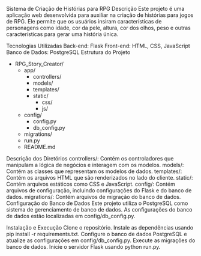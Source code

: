 Sistema de Criação de Histórias para RPG
Descrição
Este projeto é uma aplicação web desenvolvida para auxiliar na criação de histórias para jogos de RPG. Ele permite que os usuários insiram características de personagens como idade, cor da pele, altura, cor dos olhos, peso e outras características para gerar uma história única.

Tecnologias Utilizadas
Back-end: Flask
Front-end: HTML, CSS, JavaScript
Banco de Dados: PostgreSQL
Estrutura do Projeto

- RPG_Story_Creator/
  - app/
    - controllers/
    - models/
    - templates/
    - static/
      - css/
      - js/
  - config/
    - config.py
    - db_config.py
  - migrations/
  - run.py
  - README.md


Descrição dos Diretórios
controllers/: Contém os controladores que manipulam a lógica de negócios e interagem com os modelos.
models/: Contém as classes que representam os modelos de dados.
templates/: Contém os arquivos HTML que são renderizados no lado do cliente.
static/: Contém arquivos estáticos como CSS e JavaScript.
config/: Contém arquivos de configuração, incluindo configurações do Flask e do banco de dados.
migrations/: Contém arquivos de migração do banco de dados.
Configuração do Banco de Dados
Este projeto utiliza o PostgreSQL como sistema de gerenciamento de banco de dados. As configurações do banco de dados estão localizadas em config/db_config.py.

Instalação e Execução
Clone o repositório.
Instale as dependências usando pip install -r requirements.txt.
Configure o banco de dados PostgreSQL e atualize as configurações em config/db_config.py.
Execute as migrações do banco de dados.
Inicie o servidor Flask usando python run.py.


